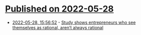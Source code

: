 # [Published on 2022-05-28](index.md)

* [2022-05-28, 15:56:52](https://news.ycombinator.com/item?id=31541320) - [Study shows entrepreneurs who see themselves as rational, aren’t always rational](https://oa.mg/blog/persist-or-give-up/)
